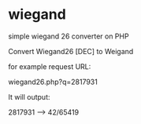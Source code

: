 # wiegand
simple wiegand 26 converter on PHP

Convert Wiegand26 [DEC] to Weigand

for example request URL:

wiegand26.php?q=2817931

It will output:

2817931 --> 42/65419
